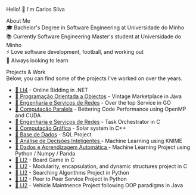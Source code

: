 Hello! 👋 I'm Carlos Silva

About Me  
🎓 Bachelor's Degree in Software Engineering at Universidade do Minho  
📚 Currently Software Engineering Master's student at Universidade do Minho  
⚡ Love software development, football, and working out  
🚀 Always looking to learn    

Projects & Work  
Below, you can find some of the projects I've worked on over the years.


- [📂 LI4](https://github.com/bekogod/LI4-code) - Online Bidding in .NET  
- [📂 Programação Orientada a Objectos](https://github.com/bekogod/POO) - Vintage Marketplace in Java
- [📂 Engenharia e Serviços de Redes](https://github.com/bekogod/ESR) - Over the top Service in GO 
- [📂 Computação Paralela](https://github.com/bekogod/cpar) - Bettering Code Performance using OpenMP and CUDA 
- [📂 Engenharia e Serviços de Redes](https://github.com/bekogod/ESR) - Task Orchestrator in C
- [📂 Computação Gráfica](https://github.com/bekogod/CG) - Solar system in C++
- [📂 Base de Dados](https://github.com/bekogod/BD) - SQL Project
- [📂 Análise de Decisões Inteligentes ](https://github.com/bekogod/ADI) - Machine Learning using KNIME
- [📂 Dados e Aprendizagem Automática ](https://github.com/bekogod/DAA) - Machine Learning Project using Python / Numpy / Panda
- [📂 LI2](https://github.com/bekogod/LI2) - Board Game in C
- [📂 LI2](https://github.com/bekogod/LI3) - Modularity, encapsulation, and dynamic structures project in C
- [📂 LI2](https://github.com/bekogod/IntelArtific) - Searching Algorithms Project in Python
- [📂 LI2](https://github.com/bekogod/CC) - Peer to Peer Service Project in Python
- [📂 LI2](https://github.com/bekogod/DSS) - Vehicle Maintnence Project following OOP paradigms in Java

